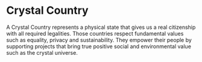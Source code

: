 # Crystal Country

A Crystal Country represents a physical state that gives us a real citizenship with all required legalities. Those countries respect fundamental values such as equality, privacy and sustainability. They empower their people by supporting projects that bring true positive social and environmental value such as the crystal universe. 